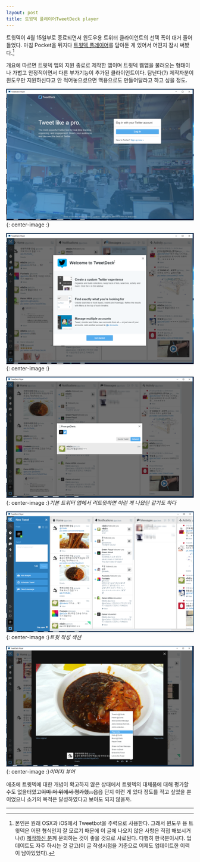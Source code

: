 ```yaml
---
layout: post
title: 트윗덱 플레이어TweetDeck player
---
```

트윗덱이 4월 15일부로 종료되면서 윈도우용 트위터 클라이언트의 선택 폭이 대거 줄어들었다. 마침 Pocket을 뒤지다 [트윗덱 플레이어](https://github.com/sokcuri/TweetDeckPlayer)를 담아둔 게 있어서 어떤지 잠시 써봤다.[^1]

[^1]: 본인은 원래 OSX과 iOS에서 Tweetbot을 주력으로 사용한다. 그래서 윈도우 용 트윗덱은 어떤 형식인지 잘 모르기 때문에 이 글에 나오지 않은 사항은 직접 해보시거나(!) [제작하신 분](https://twitter.com/sokcuri)께 문의하는 것이 좋을 것으로 사료된다. 다행히 한국분이시다. 업데이트도 자주 하시는 것 같고(이 글 작성시점을 기준으로 어제도 업데이트한 이력이 남아있었다).

개요에 따르면 트윗덱 앱의 지원 종료로 제작한 앱이며 트윗덱 웹앱을 불러오는 형태이나 가볍고 안정적이면서 다른 부가기능이 추가된 클라이언트이다. 탐난다(?) 제작자분이 윈도우만 지원하신다고 안 적어놓으셨으면 맥용으로도 만들어달라고 하고 싶을 정도.

![](/Resources/2016-04-22/1.png){: center-image :}

![](/Resources/2016-04-22/2.png){: center-image :}

![](/Resources/2016-04-22/RT.png){: center-image :}*기본 트위터 앱에서 리트윗하면 이런 게 나왔던 같기도 하다*

![](/Resources/2016-04-22/composetweet.png){: center-image :}*트윗 작성 섹션*

![](/Resources/2016-04-22/Image.png){: center-image :}*이미지 뷰어*

애초에 트윗덱에 대한 개념이 확고하지 않은 상태에서 트윗덱의 대체품에 대해 평가할 수도 없을터였고~~이미 저 위에서 평가했…읍읍~~ 단지 이런 게 있다 정도를 적고 싶었을 뿐이었으니 소기의 목적은 달성하였다고 보아도 되지 않을까.

- - -
